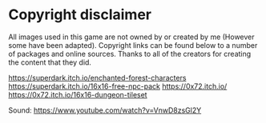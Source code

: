 # Copyright disclaimer
All images used in this game are not owned by or created by me (However some have been adapted). Copyright links can be found below to a number of packages and online sources. Thanks to all of the creators for creating the content that they did.

https://superdark.itch.io/enchanted-forest-characters
https://superdark.itch.io/16x16-free-npc-pack
https://0x72.itch.io/
https://0x72.itch.io/16x16-dungeon-tileset

Sound: https://www.youtube.com/watch?v=VnwD8zsGl2Y

